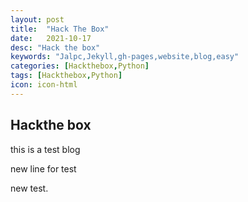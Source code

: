 ```yaml
---
layout: post
title:  "Hack The Box"
date:   2021-10-17
desc: "Hack the box"
keywords: "Jalpc,Jekyll,gh-pages,website,blog,easy"
categories: [Hackthebox,Python]
tags: [Hackthebox,Python]
icon: icon-html
---
```


## Hackthe box

this is a test blog

new line for test

new test. 
